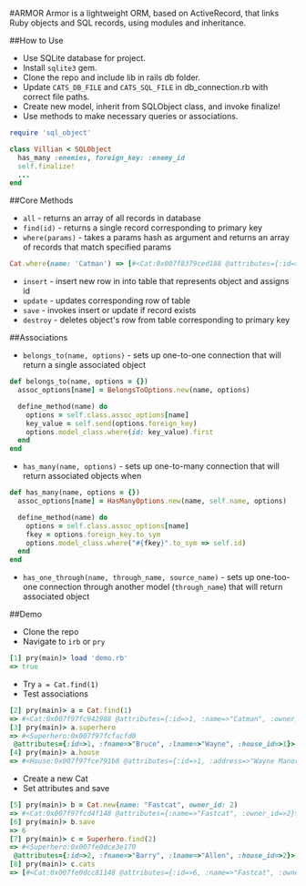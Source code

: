 #ARMOR
Armor is a lightweight ORM, based on ActiveRecord, that links Ruby objects and SQL records, using modules and inheritance.

##How to Use
* Use SQLite database for project.
* Install `sqlite3` gem.
* Clone the repo and include lib in rails db folder.
* Update `CATS_DB_FILE` and `CATS_SQL_FILE` in db_connection.rb with correct file paths.
* Create new model, inherit from SQLObject class, and invoke finalize!
* Use methods to make necessary queries or associations.

```ruby
require 'sql_object'

class Villian < SQLObject
  has_many :enemies, foreign_key: :enemy_id
  self.finalize!
  ...
end
```

##Core Methods
* `all` - returns an array of all records in database
* `find(id)` - returns a single record corresponding to primary key
* `where(params)` - takes a params hash as argument and returns an array of records that match specified params

```ruby
Cat.where(name: 'Catman') => [#<Cat:0x007f8379ced188 @attributes={:id=>1, :name=>"Catman", :owner_id=>1}>]
```

* `insert` - insert new row in into table that represents object and assigns id
* `update` - updates corresponding row of table
* `save` - invokes insert or update if record exists
* `destroy` - deletes object's row from table corresponding to primary key

##Associations
* `belongs_to(name, options)` - sets up one-to-one connection that will return a single associated object

```ruby
def belongs_to(name, options = {})
  assoc_options[name] = BelongsToOptions.new(name, options)

  define_method(name) do
    options = self.class.assoc_options[name]
    key_value = self.send(options.foreign_key)
    options.model_class.where(id: key_value).first
  end
end
```

* `has_many(name, options)` - sets up one-to-many connection that will return associated objects when

```ruby
def has_many(name, options = {})
  assoc_options[name] = HasManyOptions.new(name, self.name, options)

  define_method(name) do
    options = self.class.assoc_options[name]
    fkey = options.foreign_key.to_sym
    options.model_class.where("#{fkey}".to_sym => self.id)
  end
end
```

* `has_one_through(name, through_name, source_name)` - sets up one-too-one connection through another model (`through_name`) that will return associated object

##Demo
* Clone the repo
* Navigate to `irb` or `pry`
```ruby
[1] pry(main)> load 'demo.rb'
=> true
```
* Try `a = Cat.find(1)`
* Test associations

```ruby
[2] pry(main)> a = Cat.find(1)
=> #<Cat:0x007f97fc942988 @attributes={:id=>1, :name=>"Catman", :owner_id=>1}>
[3] pry(main)> a.superhero
=> #<Superhero:0x007f97fcfacfd0
 @attributes={:id=>1, :fname=>"Bruce", :lname=>"Wayne", :house_id=>1}>
[4] pry(main)> a.house
=> #<House:0x007f97fce791b8 @attributes={:id=>1, :address=>"Wayne Manor, Gotman City"}>
```
* Create a new Cat
* Set attributes and save

```ruby
[5] pry(main)> b = Cat.new(name: "Fastcat", owner_id: 2)
=> #<Cat:0x007f97fcd4f148 @attributes={:name=>"Fastcat", :owner_id=>2}>
[6] pry(main)> b.save
=> 6
[7] pry(main)> c = Superhero.find(2)
=> #<Superhero:0x007fe0dce3e170
 @attributes={:id=>2, :fname=>"Barry", :lname=>"Allen", :house_id=>2}>
[8] pry(main)> c.cats
=> [#<Cat:0x007fe0dcc81148 @attributes={:id=>6, :name=>"Fastcat", :owner_id=>2}>]
```

